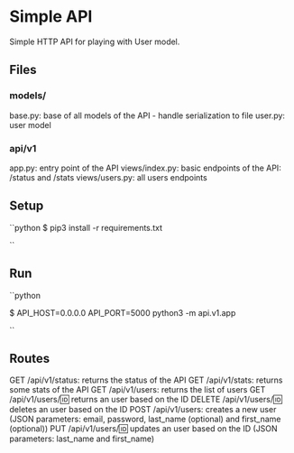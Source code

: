 # Simple API
Simple HTTP API for playing with User model.

## Files
### models/
base.py: base of all models of the API - handle serialization to file
user.py: user model
### api/v1
app.py: entry point of the API
views/index.py: basic endpoints of the API: /status and /stats
views/users.py: all users endpoints

## Setup
``python $ pip3 install -r requirements.txt

``
## Run
``python

$ API_HOST=0.0.0.0 API_PORT=5000 python3 -m api.v1.app

``
## Routes 

GET /api/v1/status: returns the status of the API
GET /api/v1/stats: returns some stats of the API
GET /api/v1/users: returns the list of users
GET /api/v1/users/:id: returns an user based on the ID
DELETE /api/v1/users/:id: deletes an user based on the ID
POST /api/v1/users: creates a new user (JSON parameters: email, password, last_name (optional) and first_name (optional))
PUT /api/v1/users/:id: updates an user based on the ID (JSON parameters: last_name and first_name)
